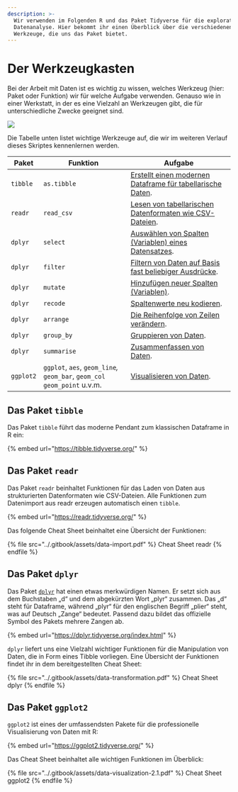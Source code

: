 ```yaml
---
description: >-
  Wir verwenden im Folgenden R und das Paket Tidyverse für die explorative
  Datenanalyse. Hier bekommt ihr einen Überblick über die verschiedenen
  Werkzeuge, die uns das Paket bietet.
---
```


# Der Werkzeugkasten

Bei der Arbeit mit Daten ist es wichtig zu wissen, welches Werkzeug (hier: Paket oder Funktion) wir für welche Aufgabe verwenden. Genauso wie in einer Werkstatt, in der es eine Vielzahl an Werkzeugen gibt, die für unterschiedliche Zwecke geeignet sind.

![](../.gitbook/assets/tool\_set.jpg)

Die Tabelle unten listet wichtige Werkzeuge auf, die wir im weiteren Verlauf dieses Skriptes kennenlernen werden.

| **Paket** | **Funktion**                                                               | **Aufgabe**                                                                                                         |
| --------- | -------------------------------------------------------------------------- | ------------------------------------------------------------------------------------------------------------------- |
| `tibble`  | `as.tibble`                                                                | [Erstellt einen modernen Dataframe für tabellarische Daten](14-daten-laden-und-sichten/tidyverse-und-tibbles.md).   |
| `readr`   | `read_csv`                                                                 | [Lesen von tabellarischen Datenformaten wie CSV-Dateien](14-daten-laden-und-sichten/laden-eines-datensatzes.md).    |
| `dplyr`   | `select`                                                                   | [Auswählen von Spalten (Variablen) eines Datensatzes](daten-veraendern/spalten-auswaehlen.md).                      |
| `dplyr`   | `filter`                                                                   | [Filtern von Daten auf Basis fast beliebiger Ausdrücke](daten-veraendern/zeilen-filtern.md).                        |
| `dplyr`   | `mutate`                                                                   | [Hinzufügen neuer Spalten (Variablen)](daten-veraendern/spalten-veraendern/).                                       |
| `dplyr`   | `recode`                                                                   | [Spaltenwerte neu kodieren](daten-veraendern/spalten-veraendern/spalten-neu-kodieren.md).                           |
| `dplyr`   | `arrange`                                                                  | [Die Reihenfolge von Zeilen verändern](daten-veraendern/zeilen-sortieren.md).                                       |
| `dplyr`   | `group_by`                                                                 | [Gruppieren von Daten](daten-veraendern/daten-zusammenfassen.md#zusammenfassen-und-gruppieren).                     |
| `dplyr`   | `summarise`                                                                | [Zusammenfassen von Daten](daten-veraendern/daten-zusammenfassen.md#viele-zeilen-zu-einer-kennzahl-zusammenfassen). |
| `ggplot2` | `ggplot`, `aes`, `geom_line`_,_ `geom_bar`, `geom_col` `geom_point` u.v.m. | [Visualisieren von Daten](16-daten-visualisieren-mit-ggplot2/).                                                     |

## Das Paket `tibble`

Das Paket `tibble` führt das moderne Pendant zum klassischen Dataframe in R ein:

{% embed url="https://tibble.tidyverse.org/" %}

## Das Paket `readr`

Das Paket `readr` beinhaltet Funktionen für das Laden von Daten aus strukturierten Datenformaten wie CSV-Dateien. Alle Funktionen zum Datenimport aus readr erzeugen automatisch einen `tibble`.

{% embed url="https://readr.tidyverse.org/" %}

Das folgende Cheat Sheet beinhaltet eine Übersicht der Funktionen:

{% file src="../.gitbook/assets/data-import.pdf" %}
Cheat Sheet readr
{% endfile %}

## Das Paket `dplyr`

Das Paket [`dplyr`](https://dplyr.tidyverse.org/) hat einen etwas merkwürdigen Namen. Er setzt sich aus dem Buchstaben „d“ und dem abgekürzten Wort „plyr“ zusammen. Das „d“ steht für Dataframe, während „plyr“ für den englischen Begriff „plier“ steht, was auf Deutsch „Zange“ bedeutet. Passend dazu bildet das offizielle Symbol des Pakets mehrere Zangen ab.

{% embed url="https://dplyr.tidyverse.org/index.html" %}

`dplyr` liefert uns eine Vielzahl wichtiger Funktionen für die Manipulation von Daten, die in Form eines Tibble vorliegen. Eine Übersicht der Funktionen findet ihr in dem bereitgestellten Cheat Sheet:

{% file src="../.gitbook/assets/data-transformation.pdf" %}
Cheat Sheet dplyr
{% endfile %}

## Das Paket `ggplot2`

`ggplot2` ist eines der umfassendsten Pakete für die professionelle Visualisierung von Daten mit R:

{% embed url="https://ggplot2.tidyverse.org/" %}

Das Cheat Sheet beinhaltet alle wichtigen Funktionen im Überblick:

{% file src="../.gitbook/assets/data-visualization-2.1.pdf" %}
Cheat Sheet ggplot2
{% endfile %}
